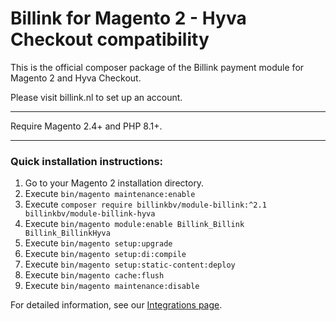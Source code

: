 # Billink for Magento 2 - Hyva Checkout compatibility

This is the official composer package of the Billink payment module for Magento 2 and Hyva Checkout.

Please visit billink.nl to set up an account.

---

Require Magento 2.4+ and PHP 8.1+.

---

### Quick installation instructions:

1. Go to your Magento 2 installation directory.
2. Execute `bin/magento maintenance:enable`
3. Execute `composer require billinkbv/module-billink:^2.1 billinkbv/module-billink-hyva`
4. Execute `bin/magento module:enable Billink_Billink Billink_BillinkHyva`
5. Execute `bin/magento setup:upgrade`
6. Execute `bin/magento setup:di:compile`
7. Execute `bin/magento setup:static-content:deploy`
8. Execute `bin/magento cache:flush`
9. Execute `bin/magento maintenance:disable`

For detailed information, see our [Integrations page](https://www.billink.nl/zakelijk/integraties/magento).
